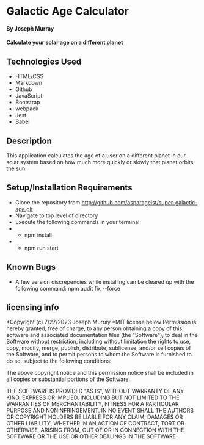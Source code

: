 # Galactic Age Calculator

#### By Joseph Murray

#### Calculate your solar age on a different planet

## Technologies Used

- HTML/CSS
- Markdown
- Github
- JavaScript
- Bootstrap
- webpack
- Jest
- Babel

## Description

This application calculates the age of a user on a different planet in our solar system based on how much more quickly or slowly that planet orbits the sun.

## Setup/Installation Requirements

- Clone the repository from http://github.com/asparageist/super-galactic-age.git
- Navigate to top level of directory
- Execute the following commands in your terminal:
- - npm install
- - npm run start

## Known Bugs

- A few version discrepencies while installing can be cleared up with the following command: npm audit fix --force

## licensing info

*Copyright (c) 7/27/2023 Joseph Murray
*MIT license below
Permission is hereby granted, free of charge, to any person obtaining a copy
of this software and associated documentation files (the "Software"), to deal
in the Software without restriction, including without limitation the rights
to use, copy, modify, merge, publish, distribute, sublicense, and/or sell
copies of the Software, and to permit persons to whom the Software is
furnished to do so, subject to the following conditions:

The above copyright notice and this permission notice shall be included in all
copies or substantial portions of the Software.

THE SOFTWARE IS PROVIDED "AS IS", WITHOUT WARRANTY OF ANY KIND, EXPRESS OR
IMPLIED, INCLUDING BUT NOT LIMITED TO THE WARRANTIES OF MERCHANTABILITY,
FITNESS FOR A PARTICULAR PURPOSE AND NONINFRINGEMENT. IN NO EVENT SHALL THE
AUTHORS OR COPYRIGHT HOLDERS BE LIABLE FOR ANY CLAIM, DAMAGES OR OTHER
LIABILITY, WHETHER IN AN ACTION OF CONTRACT, TORT OR OTHERWISE, ARISING FROM,
OUT OF OR IN CONNECTION WITH THE SOFTWARE OR THE USE OR OTHER DEALINGS IN THE
SOFTWARE.
